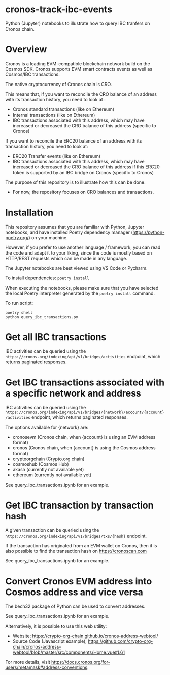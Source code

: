 # cronos-track-ibc-events

Python (Jupyter) notebooks to illustrate how to query IBC tranfers on Cronos chain.

# Overview

Cronos is a leading EVM-compatible blockchain network build on the Cosmos SDK. Cronos supports EVM smart contracts events as well as Cosmos/IBC transactions.

The native cryptocurrency of Cronos chain is CRO.

This means that, if you want to reconcile the CRO balance of an address with its transaction history, you need to look at :

- Cronos standard transactions (like on Ethereum)
- Internal transactions (like on Ethereum)
- IBC transactions associated with this address, which may have increased or decreased the CRO balance of this address (specific to Cronos)

If you want to reconcile the ERC20 balance of an address with its transaction history, you need to look at:

- ERC20 Transfer events (like on Ethereum)
- IBC transactions associated with this address, which may have increased or decreased the CRO balance of this address if this ERC20 token is supported by an IBC bridge on Cronos (specific to Cronos)

The purpose of this repository is to illustrate how this can be done.

- For now, the repository focuses on CRO balances and transactions.

# Installation

This repository assumes that you are familiar with Python, Jupyter notebooks, and have installed Poetry dependency manager (https://python-poetry.org/) on your machine.

However, if you prefer to use another language / framework, you can read the code and adapt it to your liking, since the code is mostly based on HTTP/REST requests which can be made in any language.

The Jupyter notebooks are best viewed using VS Code or Pycharm.

To install dependencies: `poetry install`

When executing the notebooks, please make sure that you have selected the local Poetry interpreter generated by the `poetry install` command.

To run script:

```shell
poetry shell
python query_ibc_transactions.py
```

# Get all IBC transactions

IBC activities can be queried using the `https://cronos.org/indexing/api/v1/bridges/activities` endpoint, which returns paginated responses.

# Get IBC transactions associated with a specific network and address

IBC activities can be queried using the `https://cronos.org/indexing/api/v1/bridges/{network}/account/{account}/activities` endpoint, which returns paginated responses.

The options available for {network} are:

- cronosevm (Cronos chain, when {account} is using an EVM address format)
- cronos (Cronos chain, when {account} is using the Cosmos address format)
- cryptoorgchain (Crypto.org chain)
- cosmoshub (Cosmos Hub)
- akash (currently not available yet)
- ethereum (currently not available yet)

See query_ibc_transactions.ipynb for an example.

# Get IBC transaction by transaction hash

A given transaction can be queried using the `https://cronos.org/indexing/api/v1/bridges/txs/{hash}` endpoint.

If the transaction has originated from an EVM wallet on Cronos, then it is also possible to find the transaction hash on https://cronoscan.com

See query_ibc_transactions.ipynb for an example.

# Convert Cronos EVM address into Cosmos address and vice versa

The bech32 package of Python can be used to convert addresses.

See query_ibc_transactions.ipynb for an example.

Alternatively, it is possible to use this web utility:

- Website: https://crypto-org-chain.github.io/cronos-address-webtool/
- Source Code (Javascript example); https://github.com/crypto-org-chain/cronos-address-webtool/blob/master/src/components/Home.vue#L61

For more details, visit https://docs.cronos.org/for-users/metamask#address-conventions.
